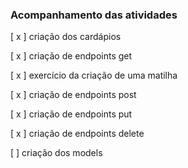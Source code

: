 ### Acompanhamento das atividades

[ x ] criação dos cardápios

[ x ] criação de endpoints get

[ x ] exercício da criação de uma matilha 

[ x ] criação de endpoints post

[ x ] criação de endpoints put

[ x ] criação de endpoints delete

[  ] criação dos models